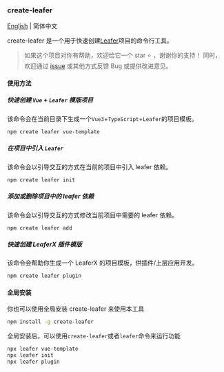 ### create-leafer

[English](./README.en.md) | 简体中文

create-leafer 是一个用于快速创建[Leafer](https://www.leaferjs.com/)项目的命令行工具。

> 如果这个项目对你有帮助，欢迎给它一个 star :star: ，谢谢你的支持！ 同时，欢迎通过 [issue](https://github.com/214L/create-leafer/issues) 或其他方式反馈 Bug 或提供改进意见。

#### 使用方法

##### 快速创建 `Vue` + `Leafer` 模版项目

该命令会在当前目录下生成一个`Vue3`+`TypeScript`+`Leafer`的项目模板。

```bash
npm create leafer vue-template
```

##### 在项目中引入 `Leafer`

该命令会以引导交互的方式在当前的项目中引入 leafer 依赖。

```bash
npm create leafer init
```

##### 添加或删除项目中的 leafer 依赖

该命令会以引导交互的方式修改当前项目中需要的 leafer 依赖。

```bash
npm create leafer add
```

##### 快速创建 LeaferX 插件模版

该命令会帮助你生成一个 LeaferX 的项目模板，供插件/上层应用开发。

```bash
npm create leafer plugin
```

#### 全局安装

你也可以使用全局安装 create-leafer 来使用本工具

```bash
npm install -g create-leafer
```

全局安装后，可以使用`create-leafer`或者`leafer`命令来运行功能

```bash
npx leafer vue-template
npx leafer init
npx leafer plugin
```

